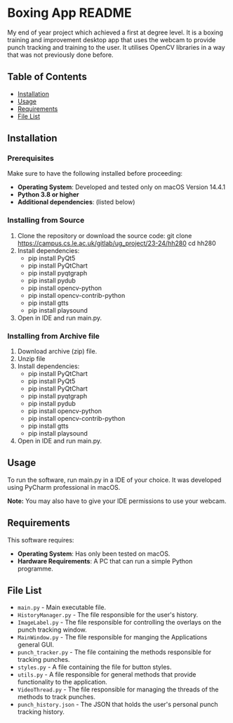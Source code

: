 # Boxing App README

My end of year project which achieved a first at degree level. It is a boxing training and improvement desktop app that uses the webcam to provide punch tracking and training to the user. It utilises OpenCV libraries in a way that was not previously done before.

## Table of Contents
- [Installation](#installation)
- [Usage](#usage)
- [Requirements](#requirements)
- [File List](#file-list)

## Installation

### Prerequisites

Make sure to have the following installed before proceeding:
- **Operating System**: Developed and tested only on macOS Version 14.4.1
- **Python 3.8 or higher** 
- **Additional dependencies**: (listed below)

### Installing from Source

1. Clone the repository or download the source code:
    git clone https://campus.cs.le.ac.uk/gitlab/ug_project/23-24/hh280
    cd hh280
2. Install dependencies:
   - pip install PyQt5
   - pip install PyQtChart 
   - pip install pyqtgraph
   - pip install pydub
   - pip install opencv-python
   - pip install opencv-contrib-python
   - pip install gtts
   - pip install playsound
3. Open in IDE and run main.py.

### Installing from Archive file

1. Download archive (zip) file.
2. Unzip file
3. Install dependencies:
   - pip install PyQtChart 
   - pip install PyQt5
   - pip install PyQtChart 
   - pip install pyqtgraph
   - pip install pydub
   - pip install opencv-python
   - pip install opencv-contrib-python
   - pip install gtts
   - pip install playsound
4. Open in IDE and run main.py.

## Usage

To run the software, run main.py in a IDE of your choice. It was developed using PyCharm professional in macOS. 

**Note:** You may also have to give your IDE permissions to use your webcam.


## Requirements

This software requires:
- **Operating System**: Has only been tested on macOS.
- **Hardware Requirements**: A PC that can run a simple Python programme.

## File List

- `main.py` - Main executable file.
- `HistoryManager.py` - The file responsible for the user's history.
- `ImageLabel.py` - The file responsible for controlling the overlays on the punch tracking window. 
- `MainWindow.py` - The file responsible for manging the Applications general GUI.
- `punch_tracker.py` - The file containing the methods responsible for tracking punches.
- `styles.py` - A file containing the file for button styles.
- `utils.py` - A file responsible for general methods that provide functionality to the application.
- `VideoThread.py` - The file responsible for managing the threads of the methods to track punches.
- `punch_history.json` - The JSON that holds the user's personal punch tracking history.

